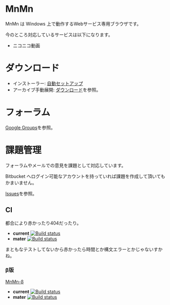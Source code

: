 # MnMn

MnMn は Windows 上で動作するWebサービス専用ブラウザです。

今のところ対応しているサービスは以下になります。

 * ニコニコ動画

# ダウンロード

 * インストーラー: [自動セットアップ](https://bitbucket.org/sk_0520/mnmn/downloads/MnMn-Setup.exe)
 * アーカイブ手動展開: [ダウンロード](https://bitbucket.org/sk_0520/mnmn/downloads)を参照。


# フォーラム

[Google Groups](https://groups.google.com/d/forum/mnmn-forum)を参照。


# 課題管理

フォーラムやメールでの意見を課題として対応しています。

Bitbucket へログイン可能なアカウントを持っていれば課題を作成して頂いてもかまいません。

[Issues](https://bitbucket.org/sk_0520/mnmn/issues?status=new&status=open)を参照。

## CI

都合により赤かったり404だったり。

 * **current** [![Build status](https://ci.appveyor.com/api/projects/status/98h0h0jp3ipf5r9d?svg=true)](https://ci.appveyor.com/project/sk_0520/mnmn-xgnr2)
 * **mater** [![Build status](https://ci.appveyor.com/api/projects/status/98h0h0jp3ipf5r9d/branch/master?svg=true)](https://ci.appveyor.com/project/sk_0520/mnmn-xgnr2/branch/master)

まともなテストしてないから赤かったら時間とか構文エラーとかじゃないすかね。


### β版

[MnMn-β](https://ci.appveyor.com/project/sk_0520/mnmn)

 * **current** [![Build status](https://ci.appveyor.com/api/projects/status/8uof5u0wtnenl1a8?svg=true)](https://ci.appveyor.com/project/sk_0520/mnmn)
 * **mater** [![Build status](https://ci.appveyor.com/api/projects/status/8uof5u0wtnenl1a8/branch/master?svg=true)](https://ci.appveyor.com/project/sk_0520/mnmn/branch/master)

